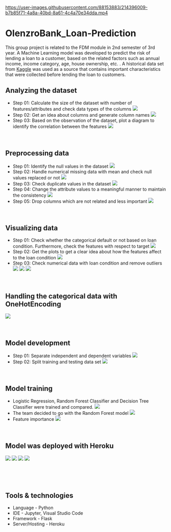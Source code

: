 

https://user-images.githubusercontent.com/88153883/214396009-b7b85f71-4a8a-40bd-8a61-4c4a70e34dda.mp4

# OlenzroBank_Loan-Prediction
This group project is related to the FDM module in 2nd semester of 3rd year. A Machine Learning model was developed to predict the risk of lending a loan to a customer, based on the related factors such as annual income, income category, age, house ownership, etc. . A historical data set from [Kaggle](https://www.kaggle.com/) was used as a source that contains important characteristics that were collected before lending the loan to customers. 

## Analyzing the dataset
- Step 01: Calculate the size of the dataset with number of features/attributes and check data types of the columns
![](images/s1.PNG)
- Step 02: Get an idea about columns and generate column names
![](images/s2.PNG)
- Step 03: Based on the observation of the dataset, plot a diagram to identify the correlation between the features
![](images/s3.PNG)
<br/><br/><br/>

## Preprocessing data
- Step 01: Identify the null values in the dataset
![](images/pre1.PNG)
- Step 02: Handle numerical missing data with mean and check null values replaced or not
![](images/pre2.PNG)
- Step 03: Check duplicate values in the dataset
![](images/pre3.PNG)
- Step 04: Change the attribute values to a meaningful manner to maintain the consistency
![](images/pre4.PNG)
- Step 05: Drop columns which are not related and less important
![](images/pre5.PNG)
<br/><br/><br/>

## Visualizing data
- Step 01: Check whether the categorical default or not based on loan condition. Furthermore, check the features with respect to target 
![](images/v1.PNG)
- Step 02: Get the plots to get a clear idea about how the features affect to the loan condition
![](images/v2.PNG)
- Step 03: Check numerical data with loan condition and remove outliers
![](images/v3.PNG)
![](images/v3.1.PNG)
![](images/v3.2.PNG)
<br/><br/><br/>

## Handling the categorical data with OneHotEncoding
![](images/onehotencoding.PNG)
<br/><br/><br/>

## Model development
- Step 01: Separate independent and dependent variables
![](images/m1.PNG)
- Step 02: Split training and testing data set
![](images/m2.PNG)
<br/><br/><br/>

## Model training
- Logistic Regression, Random Forest Classifier and Decision Tree Classifier were trained and compared. 
![](images/compare.PNG)
- The team decided to go with the Random Forest model
![](images/rfc.PNG)
- Feature importance 
![](images/fi.PNG)
<br/><br/><br/>

## Model was deployed with Heroku
![](images/o_home.png)
![](images/o_form.png)
![](images/o_good.png)
![](images/o_bad.png)

<br/><br/><br/>

## Tools & technologies
- Language - Python
- IDE - Jupyter, Visual	Studio	Code
- Framework - Flask
- Server/Hosting - Heroku

